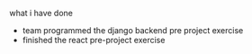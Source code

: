 what i have done

* team programmed the django backend pre project exercise
* finished the react pre-project exercise